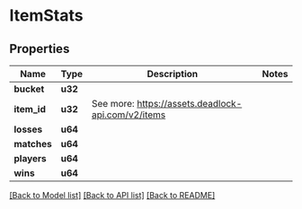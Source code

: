 # ItemStats

## Properties

Name | Type | Description | Notes
------------ | ------------- | ------------- | -------------
**bucket** | **u32** |  | 
**item_id** | **u32** | See more: <https://assets.deadlock-api.com/v2/items> | 
**losses** | **u64** |  | 
**matches** | **u64** |  | 
**players** | **u64** |  | 
**wins** | **u64** |  | 

[[Back to Model list]](../README.md#documentation-for-models) [[Back to API list]](../README.md#documentation-for-api-endpoints) [[Back to README]](../README.md)



